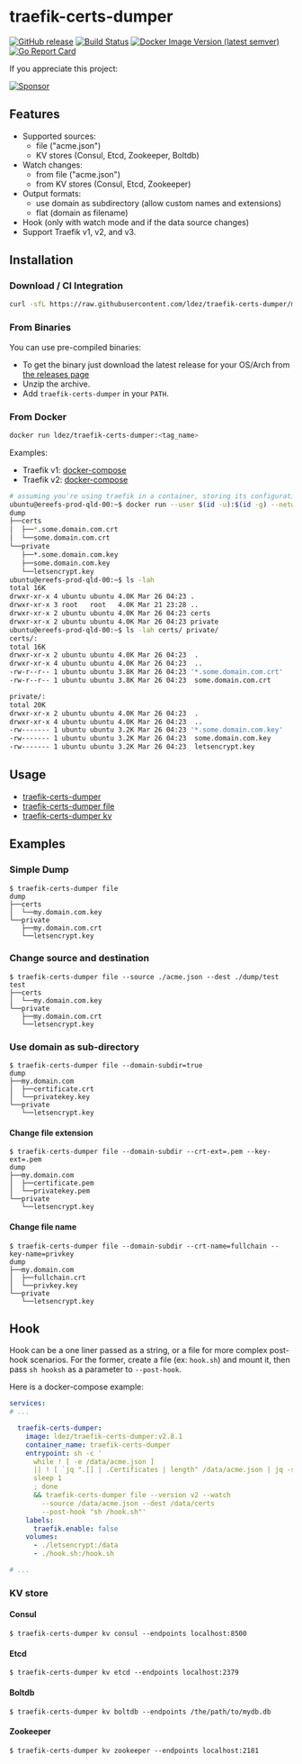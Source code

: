 # traefik-certs-dumper

[![GitHub release](https://img.shields.io/github/release/ldez/traefik-certs-dumper.svg)](https://github.com/ldez/traefik-certs-dumper/releases/latest)
[![Build Status](https://github.com/ldez/traefik-certs-dumper/workflows/Main/badge.svg?branch=master)](https://github.com/ldez/traefik-certs-dumper/actions)
[![Docker Image Version (latest semver)](https://img.shields.io/docker/v/ldez/traefik-certs-dumper)](https://hub.docker.com/r/ldez/traefik-certs-dumper/)
[![Go Report Card](https://goreportcard.com/badge/github.com/ldez/traefik-certs-dumper)](https://goreportcard.com/report/github.com/ldez/traefik-certs-dumper)

If you appreciate this project:

[![Sponsor](https://img.shields.io/badge/Sponsor%20me-%E2%9D%A4%EF%B8%8F-pink)](https://github.com/sponsors/ldez)

## Features

- Supported sources:
    - file ("acme.json")
    - KV stores (Consul, Etcd, Zookeeper, Boltdb)
- Watch changes:
    - from file ("acme.json")
    - from KV stores (Consul, Etcd, Zookeeper)
- Output formats:
    - use domain as subdirectory (allow custom names and extensions)
    - flat (domain as filename)
- Hook (only with watch mode and if the data source changes)
- Support Traefik v1, v2, and v3.

## Installation

### Download / CI Integration

```bash
curl -sfL https://raw.githubusercontent.com/ldez/traefik-certs-dumper/master/godownloader.sh | bash -s -- -b $(go env GOPATH)/bin v2.8.1
```

<!--
To generate the script:

```bash
godownloader --repo=ldez/traefik-certs-dumper -o godownloader.sh

# or

godownloader --repo=ldez/traefik-certs-dumper > godownloader.sh
```
-->

### From Binaries

You can use pre-compiled binaries:

* To get the binary just download the latest release for your OS/Arch from [the releases page](https://github.com/ldez/traefik-certs-dumper/releases/)
* Unzip the archive.
* Add `traefik-certs-dumper` in your `PATH`.

### From Docker

```bash
docker run ldez/traefik-certs-dumper:<tag_name>
```

Examples:

- Traefik v1: [docker-compose](docs/docker-compose-traefik-v1.yml)
- Traefik v2: [docker-compose](docs/docker-compose-traefik-v2.yml)

```bash
# assuming you're using traefik in a container, storing its configuration in consul
ubuntu@ereefs-prod-qld-00:~$ docker run --user $(id -u):$(id -g) --network consul_consul -v $(pwd)/dump/:/dump ldez/traefik-certs-dumper kv consul --endpoints consul.cluster:8500
dump
├──certs
│  ├──*.some.domain.com.crt
│  └──some.domain.com.crt
└──private
   ├──*.some.domain.com.key
   ├──some.domain.com.key
   └──letsencrypt.key
ubuntu@ereefs-prod-qld-00:~$ ls -lah
total 16K
drwxr-xr-x 4 ubuntu ubuntu 4.0K Mar 26 04:23 .
drwxr-xr-x 3 root   root   4.0K Mar 21 23:28 ..
drwxr-xr-x 2 ubuntu ubuntu 4.0K Mar 26 04:23 certs
drwxr-xr-x 2 ubuntu ubuntu 4.0K Mar 26 04:23 private
ubuntu@ereefs-prod-qld-00:~$ ls -lah certs/ private/
certs/:
total 16K
drwxr-xr-x 2 ubuntu ubuntu 4.0K Mar 26 04:23  .
drwxr-xr-x 4 ubuntu ubuntu 4.0K Mar 26 04:23  ..
-rw-r--r-- 1 ubuntu ubuntu 3.8K Mar 26 04:23 '*.some.domain.com.crt'
-rw-r--r-- 1 ubuntu ubuntu 3.8K Mar 26 04:23  some.domain.com.crt

private/:
total 20K
drwxr-xr-x 2 ubuntu ubuntu 4.0K Mar 26 04:23  .
drwxr-xr-x 4 ubuntu ubuntu 4.0K Mar 26 04:23  ..
-rw------- 1 ubuntu ubuntu 3.2K Mar 26 04:23 '*.some.domain.com.key'
-rw------- 1 ubuntu ubuntu 3.2K Mar 26 04:23  some.domain.com.key
-rw------- 1 ubuntu ubuntu 3.2K Mar 26 04:23  letsencrypt.key
```

## Usage

- [traefik-certs-dumper](docs/traefik-certs-dumper.md)
- [traefik-certs-dumper file](docs/traefik-certs-dumper_file.md)
- [traefik-certs-dumper kv](docs/traefik-certs-dumper_kv.md)

## Examples

### Simple Dump

```console
$ traefik-certs-dumper file
dump
├──certs
│  └──my.domain.com.key
└──private
   ├──my.domain.com.crt
   └──letsencrypt.key
```

### Change source and destination

```console
$ traefik-certs-dumper file --source ./acme.json --dest ./dump/test
test
├──certs
│  └──my.domain.com.key
└──private
   ├──my.domain.com.crt
   └──letsencrypt.key
```

### Use domain as sub-directory

```console
$ traefik-certs-dumper file --domain-subdir=true
dump
├──my.domain.com
│  ├──certificate.crt
│  └──privatekey.key
└──private
   └──letsencrypt.key
```

#### Change file extension

```console
$ traefik-certs-dumper file --domain-subdir --crt-ext=.pem --key-ext=.pem
dump
├──my.domain.com
│  ├──certificate.pem
│  └──privatekey.pem
└──private
   └──letsencrypt.key
```

#### Change file name

```console
$ traefik-certs-dumper file --domain-subdir --crt-name=fullchain --key-name=privkey
dump
├──my.domain.com
│  ├──fullchain.crt
│  └──privkey.key
└──private
   └──letsencrypt.key
```

## Hook

Hook can be a one liner passed as a string, or a file for more complex post-hook scenarios.
For the former, create a file (ex: `hook.sh`) and mount it, then pass `sh hooksh` as a parameter to `--post-hook`.

Here is a docker-compose example:

```yml
services:
# ...

  traefik-certs-dumper:
    image: ldez/traefik-certs-dumper:v2.8.1
    container_name: traefik-certs-dumper
    entrypoint: sh -c '
      while ! [ -e /data/acme.json ]
      || ! [ `jq ".[] | .Certificates | length" /data/acme.json | jq -s "add" ` != 0 ]; do
      sleep 1
      ; done
      && traefik-certs-dumper file --version v2 --watch
        --source /data/acme.json --dest /data/certs
        --post-hook "sh /hook.sh"'
    labels:
      traefik.enable: false
    volumes:
      - ./letsencrypt:/data
      - ./hook.sh:/hook.sh

# ...
```

### KV store

#### Consul

```console
$ traefik-certs-dumper kv consul --endpoints localhost:8500
```

#### Etcd

```console
$ traefik-certs-dumper kv etcd --endpoints localhost:2379
```

#### Boltdb

```console
$ traefik-certs-dumper kv boltdb --endpoints /the/path/to/mydb.db
```

#### Zookeeper

```console
$ traefik-certs-dumper kv zookeeper --endpoints localhost:2181
```
